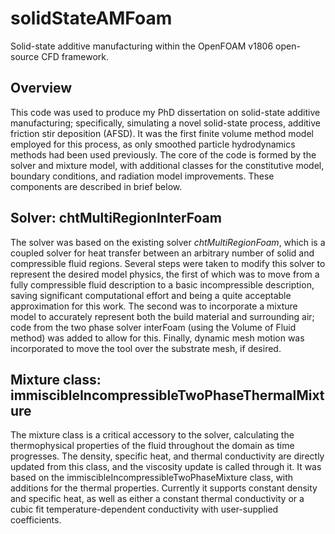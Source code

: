 # solidStateAMFoam
Solid-state additive manufacturing within the OpenFOAM v1806 open-source CFD framework.

## Overview
This code was used to produce my PhD dissertation on solid-state additive manufacturing; specifically, simulating a novel solid-state process, additive friction stir deposition (AFSD). It was the first finite volume method model employed for this process, as only smoothed particle hydrodynamics methods had been used previously. The core of the code is formed by the solver and mixture model, with additional classes for the constitutive model, boundary conditions, and radiation model improvements. These components are described in brief below.

## Solver: chtMultiRegionInterFoam
The solver was based on the existing solver *chtMultiRegionFoam*, which is a coupled solver for heat transfer between an arbitrary number of solid and compressible fluid regions. Several steps were taken to modify this solver to represent the desired model physics, the first of which was to move from a fully compressible fluid description to a basic incompressible description, saving significant computational effort and being a quite acceptable approximation for this work. The second was to incorporate a mixture model to accurately represent both the build material and surrounding air; code from the two phase solver interFoam (using the Volume of Fluid method) was added to allow for this. Finally, dynamic mesh motion was incorporated to move the tool over the substrate mesh, if desired.

## Mixture class: immiscibleIncompressibleTwoPhaseThermalMixture
The mixture class is a critical accessory to the solver, calculating the thermophysical properties of the fluid throughout the domain as time progresses. The density, specific heat, and thermal conductivity are directly updated from this class, and the viscosity update is called through it. It was based on the immiscibleIncompressibleTwoPhaseMixture class, with additions for the thermal properties. Currently it supports constant density and specific heat, as well as either a constant thermal conductivity or a cubic fit temperature-dependent conductivity with user-supplied coefficients.
